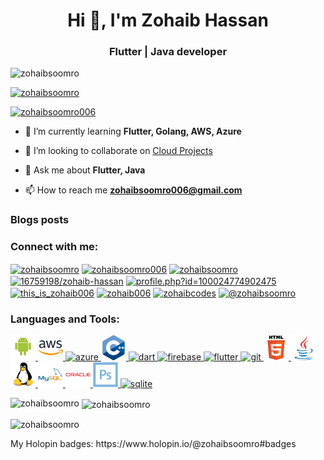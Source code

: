 <h1 align="center">Hi 👋, I'm Zohaib Hassan</h1>
<h3 align="center">Flutter | Java developer</h3>

<p align="left"> <img src="https://komarev.com/ghpvc/?username=zohaibsoomro&label=Profile%20views&color=0e75b6&style=flat" alt="zohaibsoomro" /> </p>

<p align="left"> <a href="https://github.com/ryo-ma/github-profile-trophy"><img src="https://github-profile-trophy.vercel.app/?username=zohaibsoomro" alt="zohaibsoomro" /></a> </p>

<p align="left"> <a href="https://twitter.com/zohaibsoomro006" target="blank"><img src="https://img.shields.io/twitter/follow/zohaibsoomro006?logo=twitter&style=for-the-badge" alt="zohaibsoomro006" /></a> </p>

- 🌱 I’m currently learning **Flutter, Golang, AWS, Azure**

- 👯 I’m looking to collaborate on [Cloud Projects](https://www.linkedin.com/learning/search?keywords=cloud%20computing&u=60693444)

- 💬 Ask me about **Flutter, Java**

- 📫 How to reach me **zohaibsoomro006@gmail.com**

### Blogs posts
<!-- BLOG-POST-LIST:START -->
<!-- BLOG-POST-LIST:END -->

<h3 align="left">Connect with me:</h3>
<p align="left">
<a href="https://dev.to/zohaibsoomro" target="blank"><img align="center" src="https://raw.githubusercontent.com/rahuldkjain/github-profile-readme-generator/master/src/images/icons/Social/devto.svg" alt="zohaibsoomro" height="30" width="40" /></a>
<a href="https://twitter.com/zohaibsoomro006" target="blank"><img align="center" src="https://raw.githubusercontent.com/rahuldkjain/github-profile-readme-generator/master/src/images/icons/Social/twitter.svg" alt="zohaibsoomro006" height="30" width="40" /></a>
<a href="https://linkedin.com/in/zohaibsoomro" target="blank"><img align="center" src="https://raw.githubusercontent.com/rahuldkjain/github-profile-readme-generator/master/src/images/icons/Social/linked-in-alt.svg" alt="zohaibsoomro" height="30" width="40" /></a>
<a href="https://stackoverflow.com/users/16759198/zohaib-hassan" target="blank"><img align="center" src="https://raw.githubusercontent.com/rahuldkjain/github-profile-readme-generator/master/src/images/icons/Social/stack-overflow.svg" alt="16759198/zohaib-hassan" height="30" width="40" /></a>
<a href="https://fb.com/profile.php?id=100024774902475" target="blank"><img align="center" src="https://raw.githubusercontent.com/rahuldkjain/github-profile-readme-generator/master/src/images/icons/Social/facebook.svg" alt="profile.php?id=100024774902475" height="30" width="40" /></a>
<a href="https://instagram.com/this_is_zohaib006" target="blank"><img align="center" src="https://raw.githubusercontent.com/rahuldkjain/github-profile-readme-generator/master/src/images/icons/Social/instagram.svg" alt="this_is_zohaib006" height="30" width="40" /></a>
<a href="https://dribbble.com/zohaib006" target="blank"><img align="center" src="https://raw.githubusercontent.com/rahuldkjain/github-profile-readme-generator/master/src/images/icons/Social/dribbble.svg" alt="zohaib006" height="30" width="40" /></a>
<a href="https://www.youtube.com/c/zohaibcodes" target="blank"><img align="center" src="https://raw.githubusercontent.com/rahuldkjain/github-profile-readme-generator/master/src/images/icons/Social/youtube.svg" alt="zohaibcodes" height="30" width="40" /></a>
<a href="https://www.hackerearth.com/@zohaibsoomro" target="blank"><img align="center" src="https://raw.githubusercontent.com/rahuldkjain/github-profile-readme-generator/master/src/images/icons/Social/hackerearth.svg" alt="@zohaibsoomro" height="30" width="40" /></a>
</p>

<h3 align="left">Languages and Tools:</h3>
<p align="left"> <a href="https://developer.android.com" target="_blank" rel="noreferrer"> <img src="https://raw.githubusercontent.com/devicons/devicon/master/icons/android/android-original-wordmark.svg" alt="android" width="40" height="40"/> </a> <a href="https://aws.amazon.com" target="_blank" rel="noreferrer"> <img src="https://raw.githubusercontent.com/devicons/devicon/master/icons/amazonwebservices/amazonwebservices-original-wordmark.svg" alt="aws" width="40" height="40"/> </a> <a href="https://azure.microsoft.com/en-in/" target="_blank" rel="noreferrer"> <img src="https://www.vectorlogo.zone/logos/microsoft_azure/microsoft_azure-icon.svg" alt="azure" width="40" height="40"/> </a> <a href="https://www.w3schools.com/cpp/" target="_blank" rel="noreferrer"> <img src="https://raw.githubusercontent.com/devicons/devicon/master/icons/cplusplus/cplusplus-original.svg" alt="cplusplus" width="40" height="40"/> </a> <a href="https://dart.dev" target="_blank" rel="noreferrer"> <img src="https://www.vectorlogo.zone/logos/dartlang/dartlang-icon.svg" alt="dart" width="40" height="40"/> </a> <a href="https://firebase.google.com/" target="_blank" rel="noreferrer"> <img src="https://www.vectorlogo.zone/logos/firebase/firebase-icon.svg" alt="firebase" width="40" height="40"/> </a> <a href="https://flutter.dev" target="_blank" rel="noreferrer"> <img src="https://www.vectorlogo.zone/logos/flutterio/flutterio-icon.svg" alt="flutter" width="40" height="40"/> </a> <a href="https://git-scm.com/" target="_blank" rel="noreferrer"> <img src="https://www.vectorlogo.zone/logos/git-scm/git-scm-icon.svg" alt="git" width="40" height="40"/> </a> <a href="https://www.w3.org/html/" target="_blank" rel="noreferrer"> <img src="https://raw.githubusercontent.com/devicons/devicon/master/icons/html5/html5-original-wordmark.svg" alt="html5" width="40" height="40"/> </a> <a href="https://www.java.com" target="_blank" rel="noreferrer"> <img src="https://raw.githubusercontent.com/devicons/devicon/master/icons/java/java-original.svg" alt="java" width="40" height="40"/> </a> <a href="https://www.linux.org/" target="_blank" rel="noreferrer"> <img src="https://raw.githubusercontent.com/devicons/devicon/master/icons/linux/linux-original.svg" alt="linux" width="40" height="40"/> </a> <a href="https://www.mysql.com/" target="_blank" rel="noreferrer"> <img src="https://raw.githubusercontent.com/devicons/devicon/master/icons/mysql/mysql-original-wordmark.svg" alt="mysql" width="40" height="40"/> </a> <a href="https://www.oracle.com/" target="_blank" rel="noreferrer"> <img src="https://raw.githubusercontent.com/devicons/devicon/master/icons/oracle/oracle-original.svg" alt="oracle" width="40" height="40"/> </a> <a href="https://www.photoshop.com/en" target="_blank" rel="noreferrer"> <img src="https://raw.githubusercontent.com/devicons/devicon/master/icons/photoshop/photoshop-line.svg" alt="photoshop" width="40" height="40"/> </a> <a href="https://www.sqlite.org/" target="_blank" rel="noreferrer"> <img src="https://www.vectorlogo.zone/logos/sqlite/sqlite-icon.svg" alt="sqlite" width="40" height="40"/> </a> </p>

<p><img align="left" src="https://github-readme-stats.vercel.app/api/top-langs?username=zohaibsoomro&show_icons=true&locale=en&layout=compact" alt="zohaibsoomro" /></p>

<p>&nbsp;<img align="center" src="https://github-readme-stats.vercel.app/api?username=zohaibsoomro&show_icons=true&locale=en" alt="zohaibsoomro" /></p>

<p><img align="center" src="https://github-readme-streak-stats.herokuapp.com/?user=zohaibsoomro&" alt="zohaibsoomro" /></p>
My Holopin badges: https://www.holopin.io/@zohaibsoomro#badges
